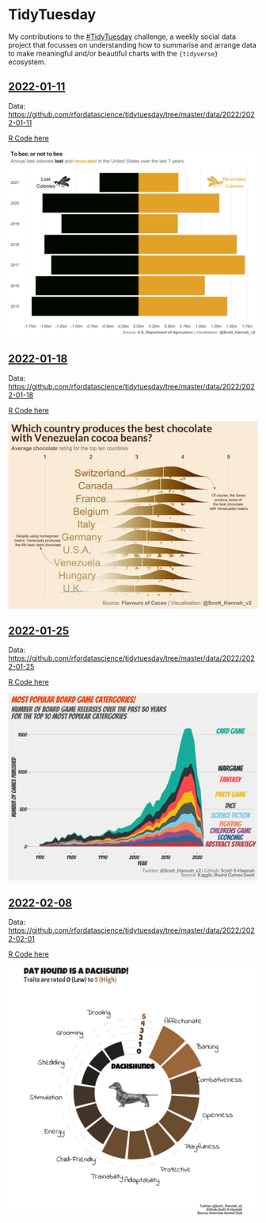 # TidyTuesday

My contributions to the [#TidyTuesday](https://github.com/rfordatascience/tidytuesday) challenge, a weekly social data project that focusses on understanding how to summarise and arrange data to make meaningful and/or beautiful charts with the `{tidyverse}` ecosystem.

## [2022-01-11](2022/2022-week_02)

Data: https://github.com/rfordatascience/tidytuesday/tree/master/data/2022/2022-01-11

[R Code here](2022/2022-week_02/bees.R)

![2022/2022-week_02/plots/bees.png](2022/2022-week_02/plots/bees.png)

## [2022-01-18](2022/2022-week_03)

Data: https://github.com/rfordatascience/tidytuesday/tree/master/data/2022/2022-01-18

[R Code here](2022/2022-week_03/chocolate-bar-ratings.R)

![2022/2022-week_03/plots/chocolate-bar-ratings.png](2022/2022-week_03/plots/chocolate-bar-ratings.png)

## [2022-01-25](2022/2022-week_04)

Data: https://github.com/rfordatascience/tidytuesday/tree/master/data/2022/2022-01-25

[R Code here](2022/2022-week_04/board-games.R)

![2022/2022-week_04/plots/board-games.png](2022/2022-week_04/plots/board-games.png)

## [2022-02-08](2022/2022-week_05)

Data: https://github.com/rfordatascience/tidytuesday/tree/master/data/2022/2022-02-01

[R Code here](2022/2022-week_05/dog-breeds.R)

![2022/2022-week_05/plots/dog-breeds.png](2022/2022-week_05/plots/dog-breeds.png)
